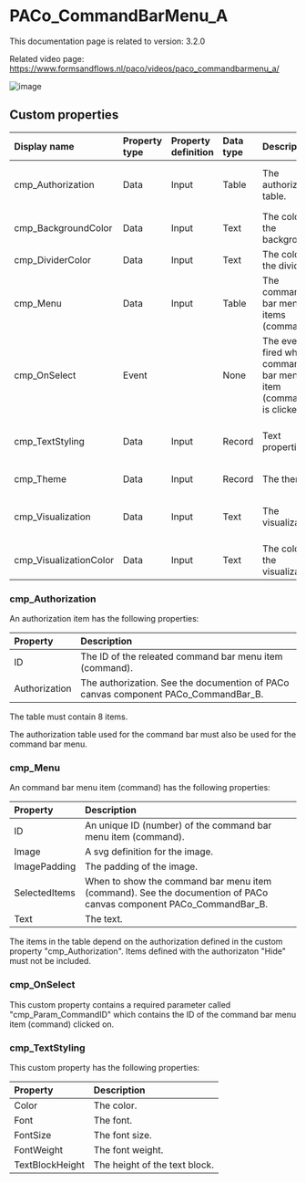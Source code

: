 # PACo_CommandBarMenu_A

This documentation page is related to version: 3.2.0

Related video page: https://www.formsandflows.nl/paco/videos/paco_commandbarmenu_a/

![image](https://github.com/formsandflows/PACo/assets/35654198/45b79e8c-b3c2-47bf-883d-1e5f8d0546cc)

## Custom properties

| Display name | Property type | Property definition | Data type | Description | Memo
| :--- | :--- | :--- | :--- | :--- | :--- |
| cmp_Authorization | Data | Input | Table | The authorization table. | See the documention about cmp_Authorization below. |
| cmp_BackgroundColor | Data | Input | Text | The color of the background. | |
| cmp_DividerColor | Data | Input | Text | The color of the divider. | |
| cmp_Menu | Data | Input | Table | The command bar menu items (commands). | See the documention about cmp_Menu below. |
| cmp_OnSelect | Event | | None | The event fired when a command bar menu item (command) is clicked on. | See the documention about cmp_OnSelect below. |
| cmp_TextStyling | Data | Input | Record | Text properties. | See the documention about cmp_TextStyling below. |
| cmp_Theme | Data | Input | Record | The theme. | See the documention on theming. |
| cmp_Visualization | Data | Input | Text | The visualization. | See the documention of PACo canvas component PACo_Visualization_A. |
| cmp_VisualizationColor | Data | Input | Text | The color of the visualization. | |

### cmp_Authorization
An authorization item has the following properties:

| Property | Description |
| :--- | :--- |
| ID | The ID of the releated command bar menu item (command). |
| Authorization | The authorization. See the documention of PACo canvas component PACo_CommandBar_B. |

The table must contain 8 items.

The authorization table used for the command bar must also be used for the command bar menu.

### cmp_Menu
An command bar menu item (command) has the following properties:

| Property | Description |
| :--- | :--- |
| ID | An unique ID (number) of the command bar menu item (command). |
| Image | A svg definition for the image. |
| ImagePadding | The padding of the image. |
| SelectedItems | When to show the command bar menu item (command). See the documention of PACo canvas component PACo_CommandBar_B. |
| Text | The text. |

The items in the table depend on the authorization defined in the custom property "cmp_Authorization". Items defined with the authorizaton "Hide" must not be included.

### cmp_OnSelect
This custom property contains a required parameter called "cmp_Param_CommandID" which contains the ID of the command bar menu item (command) clicked on.

### cmp_TextStyling
This custom property has the following properties:

| Property | Description |
| :--- | :--- |
| Color | The color. |
| Font | The font. |
| FontSize | The font size. |
| FontWeight | The font weight. |
| TextBlockHeight | The height of the text block. |
